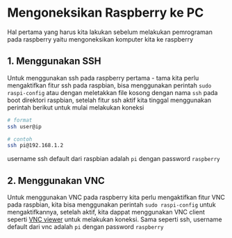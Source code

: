 # Mengoneksikan Raspberry ke PC

Hal pertama yang harus kita lakukan sebelum melakukan pemrograman pada raspberry yaitu mengoneksikan komputer kita ke raspberry

## 1. Menggunakan SSH

Untuk menggunakan ssh pada raspberry pertama - tama kita perlu mengaktifkan fitur ssh pada raspbian, bisa menggunakan perintah `sudo raspi-config` atau dengan meletakkan file kosong dengan nama `ssh` pada boot direktori raspbian, setelah fitur ssh aktif kita tinggal menggunakan perintah berikut untuk mulai melakukan koneksi

```bash
# format
ssh user@ip

# contoh
ssh pi@192.168.1.2
```

username ssh default dari raspbian adalah `pi` dengan password `raspberry`

## 2. Menggunakan VNC

Untuk menggunakan VNC pada raspberry kita perlu mengaktifkan fitur VNC pada raspbian, kita bisa menggunakan perintah `sudo raspi-config` untuk mengaktifkannya, setelah aktif, kita dappat menggunakan VNC client seperti [VNC viewer](https://www.realvnc.com/en/connect/download/viewer/) untuk melakukan koneksi. Sama seperti ssh, username default dari vnc adalah `pi` dengan password `raspberry`
